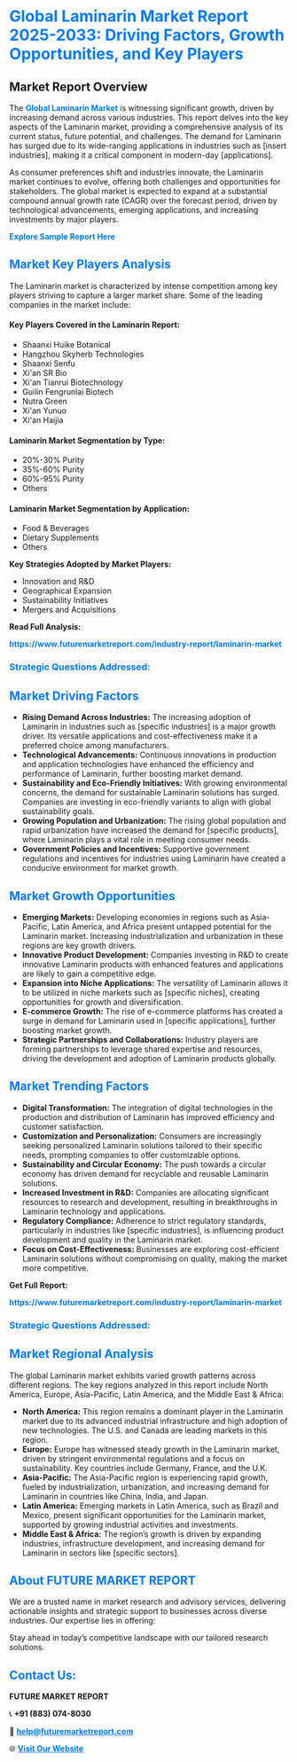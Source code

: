 <h1 style="color: #007BFF;">Global Laminarin Market Report 2025-2033: Driving Factors, Growth Opportunities, and Key Players</h1>

<section id="overview">
<h2>Market Report Overview</h2>
<p>The <a href="https://www.futuremarketreport.com/industry-report/laminarin-market" style="color: #007BFF; text-decoration: none;"><strong>Global Laminarin Market</strong></a> is witnessing significant growth, driven by increasing demand across various industries. This report delves into the key aspects of the Laminarin market, providing a comprehensive analysis of its current status, future potential, and challenges. The demand for Laminarin has surged due to its wide-ranging applications in industries such as [insert industries], making it a critical component in modern-day [applications].</p>
<p>As consumer preferences shift and industries innovate, the Laminarin market continues to evolve, offering both challenges and opportunities for stakeholders. The global market is expected to expand at a substantial compound annual growth rate (CAGR) over the forecast period, driven by technological advancements, emerging applications, and increasing investments by major players.</p>
</section>

<section id="overview">
<p><a href="https://www.futuremarketreport.com/request-sample/reportId=26967" style="color: #007BFF; text-decoration: none;"><strong>Explore Sample Report Here</strong></a></p>
</section>

<section id="key-players">
<h2 style="color: #007BFF;">Market Key Players Analysis</h2>
<p>The Laminarin market is characterized by intense competition among key players striving to capture a larger market share. Some of the leading companies in the market include:</p>
<h4>Key Players Covered in the Laminarin Report:</h4>
<ul><li>Shaanxi Huike Botanical</li><li>Hangzhou Skyherb Technologies</li><li>Shaanxi Senfu</li><li>Xi&#039;an SR Bio</li><li>Xi&#039;an Tianrui Biotechnology</li><li>Guilin Fengrunlai Biotech</li><li>Nutra Green</li><li>Xi&#039;an Yunuo</li><li>Xi&#039;an Haijia</li></ul>
<h4>Laminarin Market Segmentation by Type:</h4>
<ul><li>20%-30% Purity</li><li>35%-60% Purity</li><li>60%-95% Purity</li><li>Others</li></ul>

<h4>Laminarin Market Segmentation by Application:</h4>
<ul><li>Food &amp; Beverages</li><li>Dietary Supplements</li><li>Others</li></ul>
<p><strong>Key Strategies Adopted by Market Players:</strong></p>
<ul>
<li>Innovation and R&D</li>
<li>Geographical Expansion</li>
<li>Sustainability Initiatives</li>
<li>Mergers and Acquisitions</li>
</ul>
</section>

<section>
<p><strong>Read Full Analysis: </strong></p><a href="https://www.futuremarketreport.com/industry-report/laminarin-market" style="color: #007BFF; text-decoration: none;"><strong>https://www.futuremarketreport.com/industry-report/laminarin-market</strong></a>
<h3 style="color: #007BFF;">Strategic Questions Addressed:</h3>
</section>

<section id="driving-factors">
<h2 style="color: #007BFF;">Market Driving Factors</h2>
<ul>
<li><strong>Rising Demand Across Industries:</strong> The increasing adoption of Laminarin in industries such as [specific industries] is a major growth driver. Its versatile applications and cost-effectiveness make it a preferred choice among manufacturers.</li>
<li><strong>Technological Advancements:</strong> Continuous innovations in production and application technologies have enhanced the efficiency and performance of Laminarin, further boosting market demand.</li>
<li><strong>Sustainability and Eco-Friendly Initiatives:</strong> With growing environmental concerns, the demand for sustainable Laminarin solutions has surged. Companies are investing in eco-friendly variants to align with global sustainability goals.</li>
<li><strong>Growing Population and Urbanization:</strong> The rising global population and rapid urbanization have increased the demand for [specific products], where Laminarin plays a vital role in meeting consumer needs.</li>
<li><strong>Government Policies and Incentives:</strong> Supportive government regulations and incentives for industries using Laminarin have created a conducive environment for market growth.</li>
</ul>
</section>

<section id="growth-opportunities">
<h2 style="color: #007BFF;">Market Growth Opportunities</h2>
<ul>
<li><strong>Emerging Markets:</strong> Developing economies in regions such as Asia-Pacific, Latin America, and Africa present untapped potential for the Laminarin market. Increasing industrialization and urbanization in these regions are key growth drivers.</li>
<li><strong>Innovative Product Development:</strong> Companies investing in R&D to create innovative Laminarin products with enhanced features and applications are likely to gain a competitive edge.</li>
<li><strong>Expansion into Niche Applications:</strong> The versatility of Laminarin allows it to be utilized in niche markets such as [specific niches], creating opportunities for growth and diversification.</li>
<li><strong>E-commerce Growth:</strong> The rise of e-commerce platforms has created a surge in demand for Laminarin used in [specific applications], further boosting market growth.</li>
<li><strong>Strategic Partnerships and Collaborations:</strong> Industry players are forming partnerships to leverage shared expertise and resources, driving the development and adoption of Laminarin products globally.</li>
</ul>
</section>

<section id="trending-factors">
<h2 style="color: #007BFF;">Market Trending Factors</h2>
<ul>
<li><strong>Digital Transformation:</strong> The integration of digital technologies in the production and distribution of Laminarin has improved efficiency and customer satisfaction.</li>
<li><strong>Customization and Personalization:</strong> Consumers are increasingly seeking personalized Laminarin solutions tailored to their specific needs, prompting companies to offer customizable options.</li>
<li><strong>Sustainability and Circular Economy:</strong> The push towards a circular economy has driven demand for recyclable and reusable Laminarin solutions.</li>
<li><strong>Increased Investment in R&D:</strong> Companies are allocating significant resources to research and development, resulting in breakthroughs in Laminarin technology and applications.</li>
<li><strong>Regulatory Compliance:</strong> Adherence to strict regulatory standards, particularly in industries like [specific industries], is influencing product development and quality in the Laminarin market.</li>
<li><strong>Focus on Cost-Effectiveness:</strong> Businesses are exploring cost-efficient Laminarin solutions without compromising on quality, making the market more competitive.</li>
</ul>
</section>

<section>
<p><strong>Get Full Report: </strong></p><a href="https://www.futuremarketreport.com/industry-report/laminarin-market" style="color: #007BFF; text-decoration: none;"><strong>https://www.futuremarketreport.com/industry-report/laminarin-market</strong></a>
<h3 style="color: #007BFF;">Strategic Questions Addressed:</h3>
</section>


<section id="regional-analysis">
<h2 style="color: #007BFF;">Market Regional Analysis</h2>
<p>The global Laminarin market exhibits varied growth patterns across different regions. The key regions analyzed in this report include North America, Europe, Asia-Pacific, Latin America, and the Middle East & Africa:</p>
<ul>
<li><strong>North America:</strong> This region remains a dominant player in the Laminarin market due to its advanced industrial infrastructure and high adoption of new technologies. The U.S. and Canada are leading markets in this region.</li>
<li><strong>Europe:</strong> Europe has witnessed steady growth in the Laminarin market, driven by stringent environmental regulations and a focus on sustainability. Key countries include Germany, France, and the U.K.</li>
<li><strong>Asia-Pacific:</strong> The Asia-Pacific region is experiencing rapid growth, fueled by industrialization, urbanization, and increasing demand for Laminarin in countries like China, India, and Japan.</li>
<li><strong>Latin America:</strong> Emerging markets in Latin America, such as Brazil and Mexico, present significant opportunities for the Laminarin market, supported by growing industrial activities and investments.</li>
<li><strong>Middle East & Africa:</strong> The region’s growth is driven by expanding industries, infrastructure development, and increasing demand for Laminarin in sectors like [specific sectors].</li>
</ul>
</section>

<footer>
<h2 style="color: #007BFF;">About FUTURE MARKET REPORT</h2>
<p>We are a trusted name in market research and advisory services, delivering actionable insights and strategic support to businesses across diverse industries. Our expertise lies in offering:</p>

<p>Stay ahead in today’s competitive landscape with our tailored research solutions.</p>

<h2 style="color: #007BFF;">Contact Us:</h2>
<p><strong>FUTURE MARKET REPORT</strong></p>
<p>📞 <strong>+91 (883) 074-8030</strong></p>
<p>📧 <strong><a href="mailto:help@futuremarketreport.com" style="color: #007BFF;">help@futuremarketreport.com</a></strong></p>
<p>🌐 <strong><a href="https://www.futuremarketreport.com/" style="color: #007BFF;">Visit Our Website</a></strong></p>
</footer>